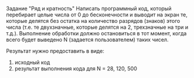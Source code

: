 Задание "Ряд и кратность"
Написать программный код, который перебирает целые числа от 0 до бесконечности и выводит на экран те, которые делятся без остатка на количество разрядов (знаков) этого числа (т.е. те двухзначные, которые делятся на 2, трехзначные на три и т.д.). Выполнение обработки должно остановиться в тот момент, когда всего будет выведено N (задается пользователем) таких чисел.

Результат нужно предоставить в виде:
1) исходный код
2) результат выполнения кода для N = 28, 120, 500
